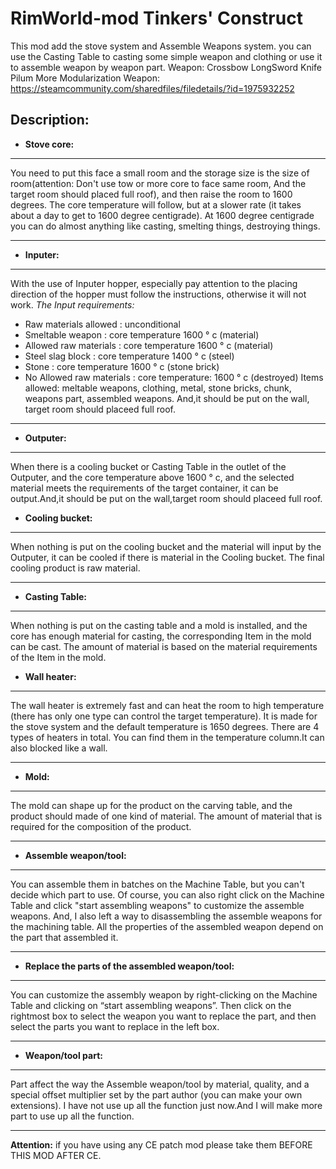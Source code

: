 # RimWorld-mod Tinkers' Construct
This mod add the stove system and Assemble Weapons system. you can use the Casting Table to casting some simple weapon and clothing or use it to assemble weapon by weapon part.
Weapon:
Crossbow
LongSword
Knife
Pilum
More Modularization Weapon:
https://steamcommunity.com/sharedfiles/filedetails/?id=1975932252


## Description:

- **Stove core:**
-----------
You need to put this face a small room and the storage size is the size of room(attention: Don't use tow or more core to face same room, And the target room should placed full roof), and then raise the room to 1600 degrees. The core temperature will follow, but at a slower rate (it takes about a day to get to 1600 degree centigrade). At 1600 degree centigrade you can do almost anything like casting, smelting things, destroying things.

-----------


- **Inputer:**
-----------
With the use of Inputer hopper, especially pay attention to the placing direction of the hopper must follow the instructions, otherwise it will not work.
*The Input requirements:*
- Raw materials allowed       : unconditional
- Smeltable weapon            : core temperature 1600 ° c (material)
- Allowed raw materials       : core temperature 1600 ° c (material)
- Steel slag block            : core temperature 1400 ° c (steel)
- Stone                       : core temperature 1600 ° c (stone brick)
- No Allowed raw materials    : core temperature: 1600 ° c (destroyed)
Items allowed: meltable weapons, clothing, metal, stone bricks, chunk, weapons part, assembled weapons.
And,it should be put on the wall, target room should placeed full roof.

-----------


- **Outputer:**
-----------
When there is a cooling bucket or Casting Table in the outlet of the Outputer, and the core temperature above 1600 ° c, and the selected material meets the requirements of the target container, it can be output.And,it should be put on the wall,target room should placeed full roof.



- **Cooling bucket:**
-----------
When nothing is put on the cooling bucket and the material will input by the Outputer, it can be cooled if there is material in the Cooling bucket. The final cooling product is raw material.

-----------


- **Casting Table:**
-----------
When nothing is put on the casting table and a mold is installed, and the core has enough material for casting, the corresponding Item in the mold can be cast. The amount of material is based on the material requirements of the Item in  the mold.



- **Wall heater:**
-----------
The wall heater is extremely fast and can heat the room to high temperature (there has only one type can control the target temperature). It is made for the stove system and the default temperature is 1650 degrees. There are 4 types of  heaters in total. You can find them in the temperature column.It can also blocked like a wall.

-----------


- **Mold:**
-----------
The mold can shape up for the product on the carving table, and the product should made of one kind of material. The amount of material that is required for the composition of the product.

-----------


- **Assemble weapon/tool:**
-----------
You can assemble them in batches on the Machine Table, but you can't decide which part to use. Of course, you can also right click on the Machine Table and click "start assembling weapons" to customize the assemble weapons. And, I also left a way to disassembling the assemble weapons for the machining table. All the properties of the assembled weapon depend on the part that assembled it.

-----------


- **Replace the parts of the assembled weapon/tool:**
-----------
You can customize the assembly weapon by right-clicking on the Machine Table and clicking on “start assembling weapons”. Then click on the rightmost box to select the weapon you want to replace the part, and then select the parts you want to replace in the left box.

-----------


- **Weapon/tool part:**
-----------
Part affect the way the Assemble weapon/tool by material, quality, and a special offset multiplier set by the part author (you can make your own extensions). I have not use up all the function just now.And I will make more part to use up all the function.

-----------



**Attention:**
if you have using any CE patch mod please take them BEFORE THIS MOD AFTER CE.
